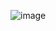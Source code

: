 


![image](https://github.com/romankiss/R-IoT/assets/30365471/53590f9f-8c20-4567-9f1f-2a4b1bfb9cc6)

